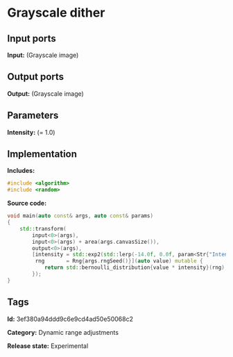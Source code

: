# Grayscale dither

## Input ports

__Input:__ (Grayscale image)

## Output ports

__Output:__ (Grayscale image)

## Parameters

__Intensity:__ (= 1.0)

## Implementation

__Includes:__ 

```c++
#include <algorithm>
#include <random>
```

__Source code:__ 

```c++
void main(auto const& args, auto const& params)
{
	std::transform(
	    input<0>(args),
	    input<0>(args) + area(args.canvasSize()),
	    output<0>(args),
	    [intensity = std::exp2(std::lerp(-14.0f, 0.0f, param<Str{"Intensity"}>(params).value())),
	     rng       = Rng{args.rngSeed()}](auto value) mutable {
		    return std::bernoulli_distribution{value * intensity}(rng);
	    });
}
```

## Tags

__Id:__ 3ef380a94ddd9c6e9cd4ad50e50068c2

__Category:__ Dynamic range adjustments

__Release state:__ Experimental